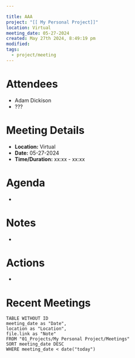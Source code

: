 ```yaml
---

title: AAA 
project: "[[ My Personal Project]]"
location: Virtual
meeting_date: 05-27-2024
created: May 27th 2024, 8:49:19 pm
modified: 
tags:
  - project/meeting
---
```

# Attendees
- Adam Dickison
- ???

# Meeting Details
- **Location:** Virtual
- **Date:** 05-27-2024
- **Time/Duration:** xx:xx - xx:xx

# Agenda
- 

# Notes
- 

# Actions
- 

# Recent Meetings
```dataview
TABLE WITHOUT ID
meeting_date as "Date",
location as "Location",
file.link as "Note"
FROM "01_Projects/My Personal Project/Meetings"
SORT meeting_date DESC
WHERE meeting_date < date("today")
```

